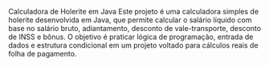 Calculadora de Holerite em Java
Este projeto é uma calculadora simples de holerite desenvolvida em Java, que permite calcular o salário líquido com base no salário bruto, 
adiantamento, desconto de vale-transporte, desconto de INSS e bônus.
O objetivo é praticar lógica de programação, entrada de dados e estrutura condicional em um projeto voltado para cálculos reais de folha de pagamento.
